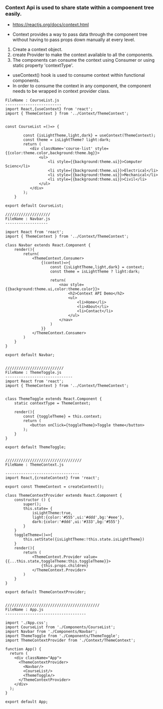 ### Context Api is used to share state within a compoenent tree easily.
 - https://reactjs.org/docs/context.html
 
 - Context provides a way to pass data through the component tree without having to pass props down manually at every level. 
 
 1. Create a context object.
 2. create Provider to make the context available to all the components.
 3. The components can consume the context using Consumer or using static property 'contextType'.
 
 - useContext() hook is used to consume context within functional components.
 - In order to consume the context in any component, the component needs to be wrapped in context provider class.

```
FileName : CourseList.js
-------------------------
import React,{useContext} from 'react';
import { ThemeContext } from '../Context/ThemeContext';


const CourseList =()=> {

        const {isLightTheme,light,dark} = useContext(ThemeContext);
        const theme = isLightTheme? light:dark;
        return (
           <div className='course-list' style={{color:theme.color,background:theme.bg}}>
               <ul>
                   <li style={{background:theme.ui}}>Computer Scienc</li>
                   <li style={{background:theme.ui}}>Electrical</li>
                   <li style={{background:theme.ui}}>Mechanical</li>
                   <li style={{background:theme.ui}}>Civil</li>
               </ul>
           </div>
        );
    }

export default CourseList;

////////////////////
FileName : Navbar.js
-------------------

import React from 'react';
import { ThemeContext } from '../Context/ThemeContext';

class Navbar extends React.Component {
    render(){
        return(
            <ThemeContext.Consumer>
                {(context)=>{
                    const {isLightTheme,light,dark} = context;
                    const theme = isLightTheme ? light:dark;

                    return(
                        <nav style={{background:theme.ui,color:theme.color}}>
                            <h2>Context API Demo</h2>
                            <ul>
                                <li>Home</li>
                                <li>About</li>
                                <li>Contact</li>
                            </ul>
                        </nav>
                    )
                }}
            </ThemeContext.Consumer>
        )
    }
}

export default Navbar;


//////////////////////////
FileName : ThemeToggle.js
------------------------------
import React from 'react';
import { ThemeContext } from '../Context/ThemeContext';


class ThemeToggle extends React.Component {
    static contextType = ThemeContext;

    render(){
        const {toggleTheme} = this.context;
        return (
           <button onClick={toggleTheme}>Toggle theme</button>
        );
    }
}

export default ThemeToggle;


//////////////////////////////////
FileName : ThemeContext.js

---------------------------------
import React,{createContext} from 'react';

export const ThemeContext = createContext();

class ThemeContextProvider extends React.Component {
    constructor () {
        super();
        this.state= {
            isLightTheme:true,
            light:{color:'#555',ui:'#ddd',bg:'#eee'},
            dark:{color:'#ddd',ui:'#333',bg:'#555'}
        }
    }
    toggleTheme=()=>{
        this.setState({isLightTheme:!this.state.isLightTheme})
    }
    render(){
        return (
            <ThemeContext.Provider value={{...this.state,toggleTheme:this.toggleTheme}}>
                {this.props.children}
            </ThemeContext.Provider>
        )
    }
}

export default ThemeContextProvider;


//////////////////////////////////////////
FileName : App.js
------------------------------------

import './App.css';
import CourseList from './Components/CourseList';
import Navbar from './Components/Navbar';
import ThemeToggle from './Components/ThemeToggle';
import ThemeContextProvider from './Context/ThemeContext';

function App() {
  return (
    <div className="App">
      <ThemeContextProvider>
        <Navbar/>
        <CourseList/>
        <ThemeToggle/>
      </ThemeContextProvider>
    </div>
  );
}

export default App;

```

